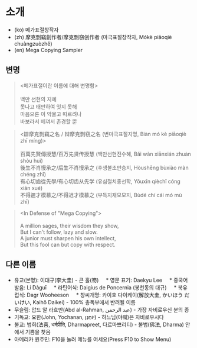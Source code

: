 # 소개

* (ko) 메가표절창작자
* (zh) 摩克剽竊創作者/摩克剽窃创作者 (마극표절창작자, Mókè piāoqiè chuàngzuòzhě)
* (en) Mega Copying Sampler

## 변명

> <메가표절이란 이름에 대해 변명함> \
>  \
> 백만 선현의 지혜 \
> 못나고 태만하여 잇지 못해 \
> 마음으론 이 악물고 따르려나 \
> 바보라서 베껴서 존경할 뿐

> <辯摩克剽竊之名 / 辩摩克剽窃之名 (변마극표절지명, Biàn mó kè piāoqiè zhī míng)> \
>  \
> 百萬先賢傳授慧/百万先贤传授慧 (백만선현전수혜, Bǎi wàn xiānxián zhuàn shòu huì) \
> 後生不肖慢承之/后生不肖慢承之 (후생불초만승지, Hòushēng bùxiào màn chéng zhī) \
> 有心切齒從先學/有心切齿从先学 (유심절치종선학, Yǒuxīn qièchǐ cóng xiān xué) \
> 不得遲才模慕之/不得迟才模慕之 (부득지재모모지, Bùdé chí cái mó mù zhī)

> <In Defense of "Mega Copying"> \
>  \
> A million sages, their wisdom they show, \
> But I can't follow, lazy and slow. \
> A junior must sharpen his own intellect, \
> But this fool can but copy with respect.

## 다른 이름

* 유교(본명): 이대규(李大圭) - 큰 홀(笏)
    * 영문 표기: Daekyu Lee
    * 중국어 발음: Li Dàguī
    * 라틴어식: Daigius de Poncernia (봉천동의 대규)
    * 북유럽식: Dagr Wooheeson
    * 창씨개명: 카이호 다이케이(解放大圭, かいほう だいけい, Kaihō Daikei) - 100% 총독부에서 반려될 이름
* 무슬림: 압드 알 라흐만(Abd al-Rahman, عبد الرحمن) - 가장 자비로우신 분의 종
* 기독교: 요한(John, Yochanan, יוֹחָנָן) - 하느님(야훼)은 자비로우시다
* 불교: 법희(法喜, धर्मप्रीति, Dharmapreet, 다르마쁘리티) - 불법(佛法, Dharma) 안에서 기쁨을 찾음
* 아메리카 원주민: F10을 눌러 메뉴를 여세요(Press F10 to Show Menu)
